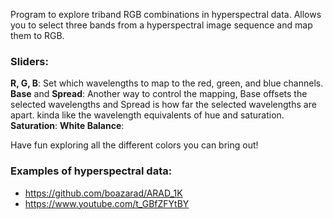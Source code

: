 Program to explore triband RGB combinations in hyperspectral data.
Allows you to select three bands from a hyperspectral image sequence and map them to RGB.

### Sliders:
**R, G, B**: Set which wavelengths to map to the red, green, and blue channels.
**Base** and **Spread**: Another way to control the mapping, Base offsets the selected wavelengths and Spread is how far the selected wavelengths are apart. kinda like the wavelength equivalents of hue and saturation.
**Saturation**: 
**White Balance**: 

Have fun exploring all the different colors you can bring out!

### Examples of hyperspectral data: 
- https://github.com/boazarad/ARAD_1K
- https://www.youtube.com/t_GBfZFYtBY
